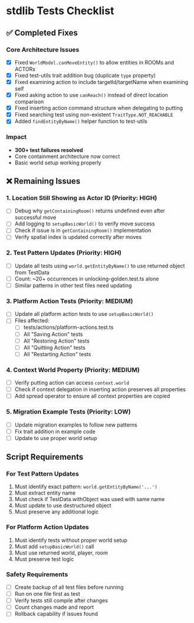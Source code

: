 # stdlib Tests Checklist

## ✅ Completed Fixes

### Core Architecture Issues
- [x] Fixed `WorldModel.canMoveEntity()` to allow entities in ROOMs and ACTORs
- [x] Fixed test-utils trait addition bug (duplicate `type` property)
- [x] Fixed examining action to include targetId/targetName when examining self
- [x] Fixed asking action to use `canReach()` instead of direct location comparison
- [x] Fixed inserting action command structure when delegating to putting
- [x] Fixed searching test using non-existent `TraitType.NOT_REACHABLE`
- [x] Added `findEntityByName()` helper function to test-utils

### Impact
- **300+ test failures resolved**
- Core containment architecture now correct
- Basic world setup working properly

## ❌ Remaining Issues

### 1. Location Still Showing as Actor ID (Priority: HIGH)
- [ ] Debug why `getContainingRoom()` returns undefined even after successful move
- [ ] Add logging to `setupBasicWorld()` to verify move success
- [ ] Check if issue is in `getContainingRoom()` implementation
- [ ] Verify spatial index is updated correctly after moves

### 2. Test Pattern Updates (Priority: HIGH)
- [ ] Update all tests using `world.getEntityByName()` to use returned object from TestData
- [ ] Count: ~20+ occurrences in unlocking-golden.test.ts alone
- [ ] Similar patterns in other test files need updating

### 3. Platform Action Tests (Priority: MEDIUM)
- [ ] Update all platform action tests to use `setupBasicWorld()`
- [ ] Files affected:
  - [ ] tests/actions/platform-actions.test.ts
  - [ ] All "Saving Action" tests
  - [ ] All "Restoring Action" tests
  - [ ] All "Quitting Action" tests
  - [ ] All "Restarting Action" tests

### 4. Context World Property (Priority: MEDIUM)
- [ ] Verify putting action can access `context.world`
- [ ] Check if context delegation in inserting action preserves all properties
- [ ] Add spread operator to ensure all context properties are copied

### 5. Migration Example Tests (Priority: LOW)
- [ ] Update migration examples to follow new patterns
- [ ] Fix trait addition in example code
- [ ] Update to use proper world setup

## Script Requirements

### For Test Pattern Updates
1. Must identify exact pattern: `world.getEntityByName('...')`
2. Must extract entity name
3. Must check if TestData.withObject was used with same name
4. Must update to use destructured object
5. Must preserve any additional logic

### For Platform Action Updates
1. Must identify tests without proper world setup
2. Must add `setupBasicWorld()` call
3. Must use returned world, player, room
4. Must preserve test logic

### Safety Requirements
- [ ] Create backup of all test files before running
- [ ] Run on one file first as test
- [ ] Verify tests still compile after changes
- [ ] Count changes made and report
- [ ] Rollback capability if issues found
